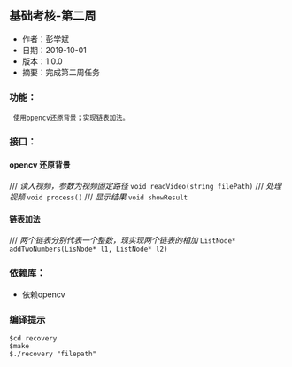 ## 基础考核-第二周
- 作者：彭学斌
- 日期：2019-10-01
- 版本：1.0.0
- 摘要：完成第二周任务

### 功能：
     使用opencv还原背景；实现链表加法。
### 接口：
#### opencv 还原背景
/// *读入视频，参数为视频固定路径*
`void readVideo(string filePath)`
/// *处理视频*
`void process()`
/// *显示结果*
`void showResult`
#### 链表加法
/// *两个链表分别代表一个整数，现实现两个链表的相加*
`ListNode* addTwoNumbers(LisNode* l1, ListNode* l2)`
### 依赖库：
- 依赖opencv

### 编译提示
```
$cd recovery
$make
$./recovery "filepath"
```

